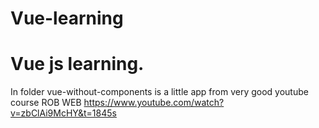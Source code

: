 # Vue-learning
# Vue js learning.
In folder vue-without-components is a little app from very good youtube course ROB WEB https://www.youtube.com/watch?v=zbClAi9McHY&t=1845s
